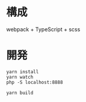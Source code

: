 # 構成
webpack + TypeScript + scss

# 開発
```
yarn install
yarn watch
php -S localhost:8888

yarn build
```
